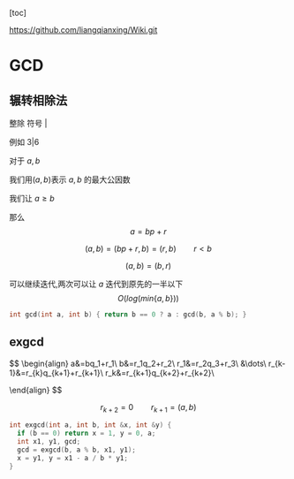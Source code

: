 [toc]

https://github.com/liangqianxing/Wiki.git

# GCD

## **辗转相除法**



整除 符号 $|$

例如 $3|6$



对于 $a,b$

我们用$(a,b)$表示 $a,b$ 的最大公因数

我们让 $a\ge b$

那么
$$
a=bp+r
$$

$$
(a,b)=(bp+r,b)=(r,b)   \qquad  r <b
$$

$$
(a,b)=(b,r)
$$

可以继续迭代,两次可以让 $a$ 迭代到原先的一半以下
$$
O(log(min\{a,b\}))
$$

```C++
int gcd(int a, int b) { return b == 0 ? a : gcd(b, a % b); }
```

## **exgcd**

$$
\begin{align}
a&=bq_1+r_1\\
b&=r_1q_2+r_2\\
r_1&=r_2q_3+r_3\\
&\dots\\
r_{k-1}&=r_{k}q_{k+1}+r_{k+1}\\
r_k&=r_{k+1}q_{k+2}+r_{k+2}\\

\end{align}
$$

$$
r_{k+2}=0  \qquad  r_{k+1}=(a,b)
$$

```C++
int exgcd(int a, int b, int &x, int &y) {
  if (b == 0) return x = 1, y = 0, a;
  int x1, y1, gcd;
  gcd = exgcd(b, a % b, x1, y1);
  x = y1, y = x1 - a / b * y1;
}
```

